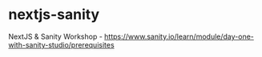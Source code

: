# nextjs-sanity
NextJS  &amp; Sanity Workshop - https://www.sanity.io/learn/module/day-one-with-sanity-studio/prerequisites
